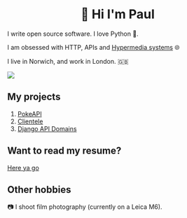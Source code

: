 <h1 align="center">👋 Hi I'm Paul</h1>

I write open source software. I love Python 🐍.

I am obsessed with HTTP, APIs and [Hypermedia systems](https://hypermedia.systems/) 🌐

I live in Norwich, and work in London. 🇬🇧

<img src="https://komarev.com/ghpvc/?username=phalt&color=0000E5&style=flat-square">

## My projects

1) [PokeAPI](https://github.com/pokeapi/pokeapi)
2) [Clientele](https://github.com/beckett-software/clientele)
3) [Django API Domains](https://github.com/phalt/django-api-domains)

<!-- ## Do you work with me?

[This is how I work](https://docs.google.com/document/d/1D8ti94US0lWoSG8NiGoAvUMr9dlerI2euI3TotPNoeM/edit?usp=sharing)
-->

## Want to read my resume?

[Here ya go](https://docs.google.com/document/d/1UkMVdpbXxkhQhm8TyDj7k2RY4XUmP_AhDFM8iRSQ6fI/edit?usp=sharing)

## Other hobbies

📷 I shoot film photography (currently on a Leica M6).
